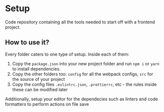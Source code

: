 # Setup 

Code repository containing all the tools needed to start off with a frontend project.

## How to use it?

Every folder caters to one type of setup. Inside each of them:
1. Copy the `package.json` into your new project folder and run `npm i` or `yarn` to install dependencies. 
2. Copy the other folders too: `config` for all the webpack configs, `src` for the source of your project
3. Copy the config files `.eslintrc.json`, `.prettierrc`, etc - the rules inside these can be modified later

Additionally, setup your editor for the dependecies such as linters and code formatters to perform actions on file save
